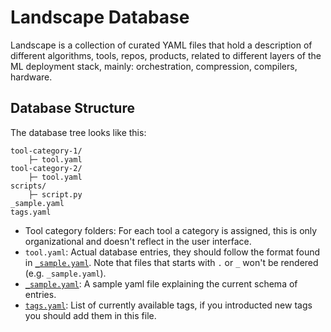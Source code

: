 # Landscape Database

Landscape is a collection of curated YAML files that hold a description of different algorithms, tools, repos, products, related to different layers of the ML deployment stack, mainly: orchestration, compression, compilers, hardware.

## Database Structure

The database tree looks like this:

```
tool-category-1/
    ├─ tool.yaml
tool-category-2/
    ├─ tool.yaml
scripts/
    ├─ script.py
_sample.yaml
tags.yaml

```

- Tool category folders: For each tool a category is assigned, this is only organizational and doesn't reflect in the user interface.
- `tool.yaml`: Actual database entries, they should follow the format found in [`_sample.yaml`](_sample.yaml). Note that files that starts with `.` or `_` won't be rendered (e.g. `_sample.yaml`).
- [`_sample.yaml`](_sample.yaml): A sample yaml file explaining the current schema of entries.
- [`tags.yaml`](tags.yaml): List of currently available tags, if you introducted new tags you should add them in this file.
